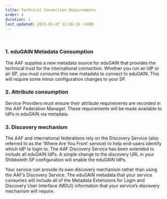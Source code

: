 ```yaml
---
title: Technical Connection Requirements
order: 4
duration: 1
last_updated: 2025-03-07 12:26:16 +1000
---
```

<br>

### 1. eduGAIN Metadata Consumption

The AAF supplies a new metadata source for eduGAIN that provides the technical trust for the international connection. Whether you run an IdP or an SP, you must consume this new metadata to connect to eduGAIN. This will require some minor configuration changes to your SP.

### 2. Attribute consumption

Service Providers must ensure their attribute requirements are recorded in the AAF Federation Manager. These requirements will be made available to IdPs in eduGAIN via metadata.

### 3. Discovery mechanism

The AAF and international federations rely on the Discovery Service (also referred to as the ‘Where Are You From’ service) to help end-users identify which IdP to login to. The AAF Discovery Service has been extended to include all eduGAIN IdPs. A simple change to the discovery URL in your Shibboleth SP configuration will enable the eduGAIN IdPs.

Your service can provide its own discovery mechanism rather than using the AAF’s Discovery Service. The eduGAIN metadata that your service consumes will include all of the Metadata Extensions for Login and Discovery User Interface (MDUI) information that your service’s discovery mechanism will require.

